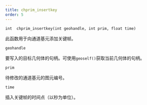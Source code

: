 ```yaml
---
title: chprim_insertkey
order: 5
---
```

`int  chprim_insertkey(int geohandle, int prim, float time)`

此函数用于向通道基元添加关键帧。

`geohandle`

要写入的目标几何体的句柄。可使用`geoself()`获取当前几何体的句柄。

`prim`

待修改的通道基元的图元编号。

`time`

插入关键帧的时间点（以秒为单位）。